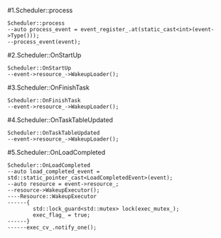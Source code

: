 #1.Scheduler::process

```
Scheduler::process
--auto process_event = event_register_.at(static_cast<int>(event->Type()));
--process_event(event);
```

#2.Scheduler::OnStartUp

```
Scheduler::OnStartUp
--event->resource_->WakeupLoader();
```

#3.Scheduler::OnFinishTask

```
Scheduler::OnFinishTask
--event->resource_->WakeupLoader();
```

#4.Scheduler::OnTaskTableUpdated

```
Scheduler::OnTaskTableUpdated
--event->resource_->WakeupLoader();
```

#5.Scheduler::OnLoadCompleted

```
Scheduler::OnLoadCompleted
--auto load_completed_event = std::static_pointer_cast<LoadCompletedEvent>(event);
--auto resource = event->resource_;
--resource->WakeupExecutor();
----Resource::WakeupExecutor
------{
        std::lock_guard<std::mutex> lock(exec_mutex_);
        exec_flag_ = true;
------}
------exec_cv_.notify_one();
```